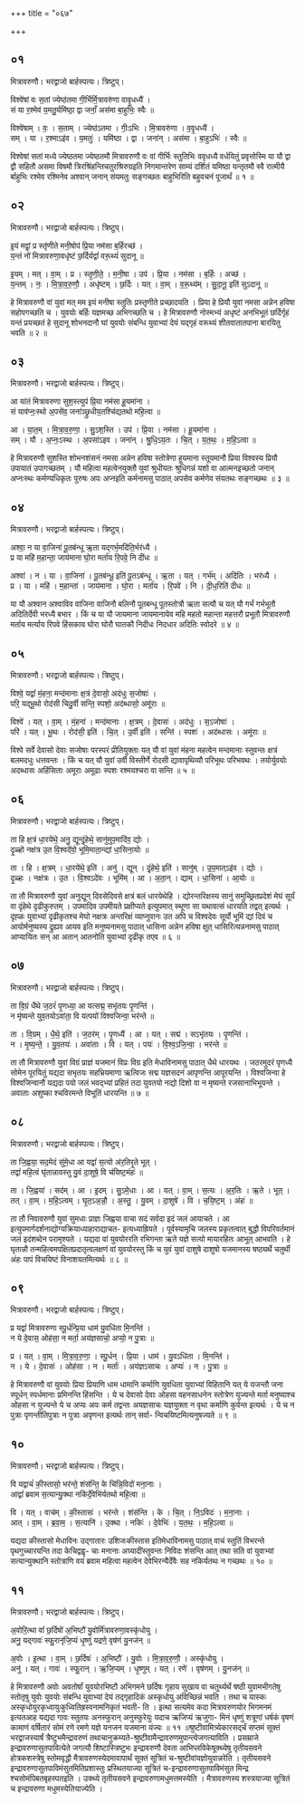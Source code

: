 +++
title = "०६७"

+++


## ०१
मित्रावरुणौ। भरद्वाजो बार्हस्पत्यः। त्रिष्टुप्।

विश्वे॑षां वः स॒तां ज्येष्ठ॑तमा गी॒र्भिर्मि॒त्रावरु॑णा वावृ॒धध्यै॑ ।  
सं या र॒श्मेव॑ य॒मतु॒र्यमि॑ष्ठा॒ द्वा जनाँ॒ अस॑मा बा॒हुभिः॒ स्वैः ॥

विश्वे॑षाम् । वः॒ । स॒ताम् । ज्येष्ठ॑ऽतमा । गीः॒ऽभिः । मि॒त्रावरु॑णा । व॒वृ॒धध्यै॑ ।  
सम् । या । र॒श्माऽइ॑व । य॒मतुः॑ । यमि॑ष्ठा । द्वा । जना॑न् । अस॑मा । बा॒हुऽभिः॑ । स्वैः ॥

विश्वेषां सतां मध्ये ज्येष्ठतमा ज्येष्ठतमौ मित्रावरुणौ वः वां गीर्भिः स्तुतिभिः ववृधध्यै वर्धयितुं प्रवृत्तोस्मि या यौ द्वा द्वौ सहितौ असमा विषमौ त्रिरश्रिंहन्तिचतुरश्रिरुग्रइति निगमान्तरेण साम्यं दर्शितं यमिष्ठा यन्तृतमौ स्वै रात्मीयै र्बाहुभिः रश्मेव रश्मिनेव अश्वान् जनान् संयमतुः सङ्गच्छतः बाहुभिरिति बहुवचनं पूजार्थं ॥ १ ॥

## ०२
मित्रावरुणौ। भरद्वाजो बार्हस्पत्यः। त्रिष्टुप्।

इ॒यं मद्वां॒ प्र स्तृ॑णीते मनी॒षोप॑ प्रि॒या नम॑सा ब॒र्हिरच्छ॑ ।  
य॒न्तं नो॑ मित्रावरुणा॒वधृ॑ष्टं छ॒र्दिर्यद्वां॑ वरू॒थ्यं॑ सुदानू ॥

इ॒यम् । मत् । वा॒म् । प्र । स्तृ॒णी॒ते॒ । म॒नी॒षा । उप॑ । प्रि॒या । नम॑सा । ब॒र्हिः । अच्छ॑ ।  
य॒न्तम् । नः॒ । मि॒त्रा॒व॒रु॒णौ॒ । अधृ॑ष्टम् । छ॒र्दिः । यत् । वा॒म् । व॒रू॒थ्य॑म् । सु॒दा॒नू॒ इति॑ सुऽदानू ॥

हे मित्रावरुणौ वां युवां मत् मम इयं मनीषा स्तुतिः प्रस्तृणीते प्रच्छादयति । प्रिया हे प्रियौ युवां नमसा अन्नेन हविषा सहोपगच्छति च । युवयोः बर्हिः यज्ञमच्छ अभिगच्छति च । हे मित्रावरुणौ नोस्मभ्यं अधृष्टं अनभिभूतं छर्दिर्गृहं यन्तं प्रयच्छतं हे सुदानू शोभनदानौ घां युवयोः संबन्धि युवाभ्यां देयं यद्गृहं वरूथ्यं शीतवातातपाना बारयितु भवति ॥ २ ॥

## ०३
मित्रावरुणौ। भरद्वाजो बार्हस्पत्यः। त्रिष्टुप्।

आ या॑तं मित्रावरुणा सुश॒स्त्युप॑ प्रि॒या नम॑सा हू॒यमा॑ना ।  
सं याव॑प्नः॒स्थो अ॒पसे॑व॒ जना॑ञ्छ्रुधीय॒तश्चि॑द्यतथो महि॒त्वा ॥

आ । या॒त॒म् । मि॒त्रा॒व॒रु॒णा॒ । सु॒ऽश॒स्ति । उप॑ । प्रि॒या । नम॑सा । हू॒यमा॑ना ।  
सम् । यौ । अ॒प्नः॒ऽस्थः । अ॒पसा॑ऽइव । जना॑न् । श्रु॒धि॒ऽय॒तः । चि॒त् । य॒त॒थः॒ । म॒हि॒ऽत्वा ॥

हे मित्रावरुणौ सुशस्ति शोभनशंसनं नमसा अन्नेन हविषा स्तोत्रेणा हूयमाना स्तूयमानौ प्रिया विश्वस्य प्रियौ उपायातं उपागच्छतम् । यौ महित्वा महत्वेनयुक्तौ युवां श्रुधीयतः श्रुधिगन्नं यशो वा आत्मनइच्छतो जनान् अप्नःस्थः कर्मण्यधिकृतः पुरुषः अपः अप्नइति कर्मनामसु पाठात् अपसेव कर्मणेव संयतथः सङ्गच्छथः ॥ ३ ॥

## ०४
मित्रावरुणौ। भरद्वाजो बार्हस्पत्यः। त्रिष्टुप्।

अश्वा॒ न या वा॒जिना॑ पू॒तब॑न्धू ऋ॒ता यद्गर्भ॒मदि॑ति॒र्भर॑ध्यै ।  
प्र या महि॑ म॒हान्ता॒ जाय॑माना घो॒रा मर्ता॑य रि॒पवे॒ नि दी॑धः ॥

अश्वा॑ । न । या । वा॒जिना॑ । पू॒तब॑न्धू॒ इति॑ पू॒तऽब॑न्धू । ऋ॒ता । यत् । गर्भ॑म् । अदि॑तिः । भर॑ध्यै ।  
प्र । या । महि॑ । म॒हान्ता॑ । जाय॑माना । घो॒रा । मर्ता॑य । रि॒पवे॑ । नि । दी॒ध॒रिति॑ दीधः ॥

या यौ अश्वान अश्वाविव वाजिना वाजिनौ बलिनौ पूतबन्धू पूतस्तोत्रौ ऋता सत्यौ च यत् यौ गर्भं गर्भभूतौ अदितिर्देवी भरध्यै बभार । किं च या यौ जायमाना जायमानायेव महि महतो महान्ता महत्तरौ प्रभूतौ मित्रावरुणौ मर्ताय मर्त्याय रिपवे हिंसकाय घोरा घोरौ घातकौ निदीधः निदधार अदितिः स्वोदरे ॥ ४ ॥

## ०५
मित्रावरुणौ। भरद्वाजो बार्हस्पत्यः। त्रिष्टुप्।

विश्वे॒ यद्वां॑ मं॒हना॒ मन्द॑मानाः क्ष॒त्रं दे॒वासो॒ अद॑धुः स॒जोषाः॑ ।  
परि॒ यद्भू॒थो रोद॑सी चिदु॒र्वी सन्ति॒ स्पशो॒ अद॑ब्धासो॒ अमू॑राः ॥

विश्वे॑ । यत् । वा॒म् । मं॒हना॑ । मन्द॑मानाः । क्ष॒त्रम् । दे॒वासः॑ । अद॑धुः । स॒ऽजोषाः॑ ।  
परि॑ । यत् । भू॒थः । रोद॑सी॒ इति॑ । चि॒त् । उ॒र्वी इति॑ । सन्ति॑ । स्पशः॑ । अद॑ब्धासः । अमू॑राः ॥

विश्वे सर्वे देवासो देवाः सजोषाः परस्परं प्रीतियुक्ताः यत् यौ वां युवां मंहना महत्वेन मन्दमानाः स्तुवन्तः क्षत्रं बलमदधुः धत्तवन्तः । किं च यत् यौ युवां उर्वी विस्तीर्णे रोदसी द्यावापृथिव्यौ परिभूथः परिभवथः । तयोर्युवयोः अदब्धासः अहिंसिताः अमूराः अमूढाः स्पशः रश्मयश्चरा वा सन्ति ॥ ५ ॥

## ०६
मित्रावरुणौ। भरद्वाजो बार्हस्पत्यः। त्रिष्टुप्।

ता हि क्ष॒त्रं धा॒रये॑थे॒ अनु॒ द्यून्दृं॒हेथे॒ सानु॑मुप॒मादि॑व॒ द्योः ।  
दृ॒ळ्हो नक्ष॑त्र उ॒त वि॒श्वदे॑वो॒ भूमि॒माता॒न्द्यां धा॒सिना॒योः ॥

ता । हि । क्ष॒त्रम् । धा॒रये॑थे॒ इति॑ । अनु॑ । द्यून् । दृं॒हेथे॒ इति॑ । सानु॑म् । उ॒प॒मात्ऽइ॑व । द्योः ।  
दृ॒ळ्हः । नक्ष॑त्रः । उ॒त । वि॒श्वऽदे॑वः । भूमि॑म् । आ । अ॒ता॒न् । द्याम् । धा॒सिना॑ । आ॒योः ॥

ता तौ मित्रावरुणौ युवां अनुद्यून् दिवसेदिवसे क्षत्रं बलं धारयेथेहि । द्योरन्तरिक्षस्य सानुं समुच्छ्रितप्रदेशं मेघं सूर्यं वा दृंहेथे दृढीकुरुतम् । उपमादिव उपमीयते प्रक्षीप्यते इत्युपमात् स्थूणा सा यथावत्सं धारयति तद्वत् इत्यर्थः । दृह्ळः युवाभ्यां दृढीकृतश्च मेघो नक्षत्रः अन्तरिक्षं व्याप्नुवानः उत अपि च विश्वदेवः सूर्यो भूमिं द्यां दिवं च आयोर्मनुष्यस्य द्रुह्यव आयव इति मनुष्यनामसु पाठात् धासिना अन्नेन हविषा क्षुत् धासिरित्यन्ननामसु पाठात् आप्यायितः सन् आ अतान् आतनोति युवाभ्यां दृढीकृ तएव ॥ ६ ॥

## ०७
मित्रावरुणौ। भरद्वाजो बार्हस्पत्यः। त्रिष्टुप्।

ता वि॒ग्रं धै॑थे ज॒ठरं॑ पृ॒णध्या॒ आ यत्सद्म॒ सभृ॑तयः पृ॒णन्ति॑ ।  
न मृ॑ष्यन्ते युव॒तयोऽवा॑ता॒ वि यत्पयो॑ विश्वजिन्वा॒ भर॑न्ते ॥

ता । वि॒ग्रम् । धै॒थे॒ इति॑ । ज॒ठर॑म् । पृ॒णध्यै॑ । आ । यत् । सद्म॑ । सऽभृ॑तयः । पृ॒णन्ति॑ ।  
न । मृ॒ष्य॒न्ते॒ । यु॒व॒तयः॑ । अवा॑ताः । वि । यत् । पयः॑ । वि॒श्व॒ऽजि॒न्वा॒ । भर॑न्ते ॥

ता तौ मित्रावरुणौ युवां विग्रं प्राज्ञं यजमानं विप्रः विग्र इति मेधाविनामसु पाठात् धैथे धारयथः । जठरमुदरं पृणध्यै सोमेन पूरयितुं यद्यदा सभृतयः सहभ्रियमाणा ऋत्विजः सद्म यज्ञसदनं आपृणन्ति आपूरयन्ति । विश्वजिन्वा हे विश्वजिन्वानौ यद्यदा पयो जलं भवद्भ्यां प्रहितं तदा युवतयो नद्यो दिशो वा न मृष्यन्ते रजसानाभिभूयन्ते । अवाताः अशुष्का श्चविरमन्ते विभूतिं धारयन्ति ॥ ७ ॥

## ०८
मित्रावरुणौ। भरद्वाजो बार्हस्पत्यः। त्रिष्टुप्।

ता जि॒ह्वया॒ सद॒मेदं सु॑मे॒धा आ यद्वां॑ स॒त्यो अ॑र॒तिरृ॒ते भूत् ।  
तद्वां॑ महि॒त्वं घृ॑तान्नावस्तु यु॒वं दा॒शुषे॒ वि च॑यिष्ट॒मंहः॑ ॥

ता । जि॒ह्वया॑ । सद॑म् । आ । इ॒दम् । सु॒ऽमे॒धाः । आ । यत् । वा॒म् । स॒त्यः । अ॒र॒तिः । ऋ॒ते । भूत् ।  
तत् । वा॒म् । म॒हि॒ऽत्वम् । घृ॒त॒ऽअ॒न्नौ॒ । अ॒स्तु॒ । यु॒वम् । दा॒शुषे॑ । वि । च॒यि॒ष्ट॒म् । अंहः॑ ॥

ता तौ निवावरुणौ युवां सुमधाः प्राज्ञः जिह्वया वाचा सदं सर्वदा इदं जलं आयाचते । आ इत्युपमार्गदर्शनाद्योग्यक्रियाध्याहाराद्याचत- इत्यध्याह्रियते । पूर्वस्यामृचि जलस्य प्रकृतत्वात् बुद्धौ विपरिवर्तमानं जलं इदंशब्देन परामृश्यते । यद्यदा वां युवयोररति रभिगन्ता ऋते यज्ञे सत्यो मायारहितः आभूत् आभवति । हे घृतान्नौ तन्महित्वमपक्षितप्रदातृत्वलक्षणं वां युवयोरस्तु किं च युवं युवां दाशुषे दाशुषो यजमानस्य षष्ठ्यर्थे चतुर्थी अंहः पापं विचयिष्टं विनाशयतमित्यर्थः ॥ ८ ॥

## ०९
मित्रावरुणौ। भरद्वाजो बार्हस्पत्यः। त्रिष्टुप्।

प्र यद्वां॑ मित्रावरुणा स्पू॒र्धन्प्रि॒या धाम॑ यु॒वधि॑ता मि॒नन्ति॑ ।  
न ये दे॒वास॒ ओह॑सा॒ न मर्ता॒ अय॑ज्ञसाचो॒ अप्यो॒ न पु॒त्राः ॥

प्र । यत् । वा॒म् । मि॒त्रा॒व॒रु॒णा॒ । स्पू॒र्धन् । प्रि॒या । धाम॑ । यु॒वऽधि॑ता । मि॒नन्ति॑ ।  
न । ये । दे॒वासः॑ । ओह॑सा । न । मर्ताः॑ । अय॑ज्ञऽसाचः । अप्यः॑ । न । पु॒त्राः ॥

हे मित्रावरुणौ वां युवयोः प्रिया प्रियाणि धाम धामानि कर्माणि युवधिता युवाभ्यां विहितानि यत् ये यजन्तौ जना स्पूर्धन् स्पर्धमानाः प्रमिनन्ति हिंसन्ति । ये च देवासो देवाः ओहसा वहनसाधनेन स्तोत्रेण युज्यन्ते मर्ता मनुष्याश्च ओहसा न युज्यन्ते ये च अप्यः अपः कर्म तद्वन्तः अयज्ञसाचः यज्ञयुक्ता न वृथा कर्माणि कुर्वन्त इत्यर्थः । ये च न पुत्राः पृणन्तीतिपुत्राः न पुत्राः अपृणन्त इत्यर्थः तान् सर्वा- न्विचयिष्टमित्यनुषज्यते ॥ ९ ॥

## १०
मित्रावरुणौ। भरद्वाजो बार्हस्पत्यः। त्रिष्टुप्।

वि यद्वाचं॑ की॒स्तासो॒ भर॑न्ते॒ शंस॑न्ति॒ के चि॑न्नि॒विदो॑ मना॒नाः ।  
आद्वां॑ ब्रवाम स॒त्यान्यु॒क्था नकि॑र्दे॒वेभि॑र्यतथो महि॒त्वा ॥

वि । यत् । वाच॑म् । की॒स्तासः॑ । भर॑न्ते । शंस॑न्ति । के । चि॒त् । नि॒ऽविदः॑ । म॒ना॒नाः ।  
आत् । वा॒म् । ब्र॒वा॒म॒ । स॒त्यानि॑ । उ॒क्था । नकिः॑ । दे॒वेभिः॑ । य॒त॒थः॒ । म॒हि॒ऽत्वा ॥

यद्यदा कीस्तासो मेधाविनः उद्गातारः उशिजःकीस्तास इतिमेधाविनामसु पाठात् वाचं स्तुतिं विभरन्ते पृथगुच्चारयन्ति तदा केचिद्वह्वृ- चाः मनानाः अग्र्यादींस्तुवन्तः निविदः शंसन्ति आत् तथा सति वां युवाभ्यां सत्यान्युक्थानि स्तोत्राणि वयं ब्रवाम महित्वा महत्वेन देवेभिरन्यैर्देवैः सह नकिर्यतथः न गच्छथः ॥ १० ॥

## ११
मित्रावरुणौ। भरद्वाजो बार्हस्पत्यः। त्रिष्टुप्।

अ॒वोरि॒त्था वां॑ छ॒र्दिषो॑ अ॒भिष्टौ॑ यु॒वोर्मि॑त्रावरुणा॒वस्कृ॑धोयु ।  
अनु॒ यद्गावः॑ स्फु॒रानृ॑जि॒प्यं धृ॒ष्णुं यद्रणे॒ वृष॑णं यु॒नज॑न् ॥

अ॒वोः । इ॒त्था । वा॒म् । छ॒र्दिषः॑ । अ॒भिष्टौ॑ । यु॒वोः । मि॒त्रा॒व॒रु॒णौ॒ । अस्कृ॑धोयु ।  
अनु॑ । यत् । गावः॑ । स्फु॒रान् । ऋ॒जि॒प्यम् । धृ॒ष्णुम् । यत् । रणे॑ । वृष॑णम् । यु॒नज॑न् ॥

हे मित्रावरुणौ अवोः अवतोर्षां युवयोरभिष्टौ अभिगमने छर्दिषः गृहाय सुखाय वा चतुर्थ्यर्थे षष्ठी युवामभीगतेषु स्तोतृषु युवोः युवयोः संबन्धि युवाभ्यां देयं तद्गृहादिकं अस्कृधोयु अविच्छिन्नं भवति । तथा च यास्कः अस्कृधोयुरकृध्वायुःकुध्वितिह्रस्वनामनिकृतं भवती- ति । इत्था सत्यमेव कदा मित्रावरुणयोर भिगमनमं इत्यतआह यद्यदा गावः स्तुतयः अनस्फुरान् अनुस्फुरेयुः यदाच ऋजिप्यं ऋजुगा- मिनं धृष्णुं शत्रूणां धर्षकं वृषणं कामाणं वर्षितारं सोमं रणे रमणे यज्ञे यनजन यजमाना यंज्यः ॥ ११ ॥श्रुष्टीवामित्र्येकारसर्द्चं सप्तमं सूक्तं भरद्वाजस्यार्षं त्रैष्टुभमैन्द्रावरुणं तथाचानुक्रम्यते-श्रुष्टीवामैन्द्रावरुणमुपान्त्येजगत्याविति । प्रसम्राजे इन्द्रावरुणासुतपावित्येते जगत्यौ शिष्टास्त्रिष्टुभः इन्द्रावरुणौ देवता आभिप्लविकेषूक्थ्येषु तृतीयसवने होत्रकशस्त्रेषु स्तोमवृद्धौ मैत्रावरुणस्येदमावापार्थं सूक्तं सूत्रितं च-श्रुष्टीवांयज्ञोयुवान्नरेति । तृतीयसवने इन्द्रावरुणासुतपाविमंसुतमितिप्रशास्तुः प्रस्थितयाज्या सूत्रितं च-इन्द्रावरुणासुतपाविमंसुत मिन्द्र श्चसोमंपिबतबृहस्पतइति । उक्थ्ये तृतीयसवने इन्द्रावरुणामधुमत्तमस्येति । मैत्रावरुणस्य शस्त्रयाज्या सूत्रितं च इन्द्रावरुणा मधुमस्येतियाज्येति ।